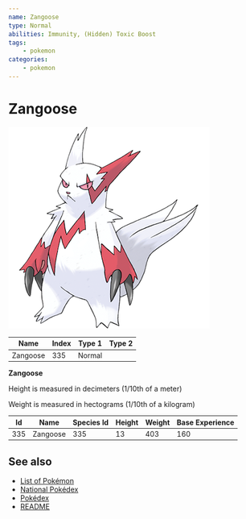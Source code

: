 ```yaml
---
name: Zangoose
type: Normal
abilities: Immunity, (Hidden) Toxic Boost
tags:
    - pokemon
categories:
    - pokemon
---
```


# Zangoose


![Zangoose](images/335.png)

| **Name** | **Index** | **Type 1** | **Type 2** |
|----|----|----|----|
| Zangoose | 335 | Normal  |  |

**Zangoose** 


Height is measured in decimeters (1/10th of a meter)

Weight is measured in hectograms (1/10th of a kilogram)

| **Id** | **Name** | **Species Id** | **Height** | **Weight** | **Base Experience** |
|--------|----------|----------------|------------|------------|---------------------|
| 335 | Zangoose | 335 | 13 | 403 | 160 |


## See also

- [List of Pokémon](../pokemon.md)
- [National Pokédex](../national_pokedex.md)
- [Pokédex](../pokedex.md)
- [README](../README.md)
